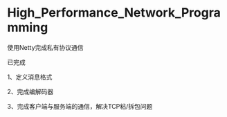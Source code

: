 # High_Performance_Network_Programming

使用Netty完成私有协议通信

已完成

1、定义消息格式

2、完成编解码器

3、完成客户端与服务端的通信，解决TCP粘/拆包问题
